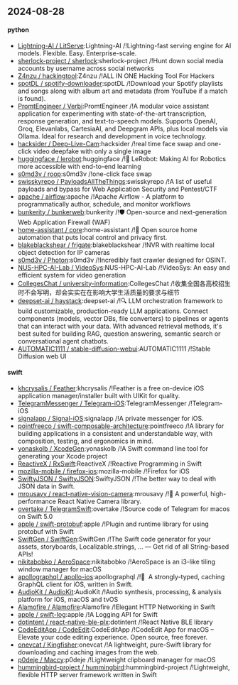 ## 2024-08-28

#### python
* [Lightning-AI / LitServe](https://github.com/Lightning-AI/LitServe):Lightning-AI /!Lightning-fast serving engine for AI models. Flexible. Easy. Enterprise-scale.
* [sherlock-project / sherlock](https://github.com/sherlock-project/sherlock):sherlock-project /!Hunt down social media accounts by username across social networks
* [Z4nzu / hackingtool](https://github.com/Z4nzu/hackingtool):Z4nzu /!ALL IN ONE Hacking Tool For Hackers
* [spotDL / spotify-downloader](https://github.com/spotDL/spotify-downloader):spotDL /!Download your Spotify playlists and songs along with album art and metadata (from YouTube if a match is found).
* [PromtEngineer / Verbi](https://github.com/PromtEngineer/Verbi):PromtEngineer /!A modular voice assistant application for experimenting with state-of-the-art transcription, response generation, and text-to-speech models. Supports OpenAI, Groq, Elevanlabs, CartesiaAI, and Deepgram APIs, plus local models via Ollama. Ideal for research and development in voice technology.
* [hacksider / Deep-Live-Cam](https://github.com/hacksider/Deep-Live-Cam):hacksider /!real time face swap and one-click video deepfake with only a single image
* [huggingface / lerobot](https://github.com/huggingface/lerobot):huggingface /!🤗 LeRobot: Making AI for Robotics more accessible with end-to-end learning
* [s0md3v / roop](https://github.com/s0md3v/roop):s0md3v /!one-click face swap
* [swisskyrepo / PayloadsAllTheThings](https://github.com/swisskyrepo/PayloadsAllTheThings):swisskyrepo /!A list of useful payloads and bypass for Web Application Security and Pentest/CTF
* [apache / airflow](https://github.com/apache/airflow):apache /!Apache Airflow - A platform to programmatically author, schedule, and monitor workflows
* [bunkerity / bunkerweb](https://github.com/bunkerity/bunkerweb):bunkerity /!🛡️ Open-source and next-generation Web Application Firewall (WAF)
* [home-assistant / core](https://github.com/home-assistant/core):home-assistant /!🏡 Open source home automation that puts local control and privacy first.
* [blakeblackshear / frigate](https://github.com/blakeblackshear/frigate):blakeblackshear /!NVR with realtime local object detection for IP cameras
* [s0md3v / Photon](https://github.com/s0md3v/Photon):s0md3v /!Incredibly fast crawler designed for OSINT.
* [NUS-HPC-AI-Lab / VideoSys](https://github.com/NUS-HPC-AI-Lab/VideoSys):NUS-HPC-AI-Lab /!VideoSys: An easy and efficient system for video generation
* [CollegesChat / university-information](https://github.com/CollegesChat/university-information):CollegesChat /!收集全国各高校招生时不会写明，却会实实在在影响大学生活质量的要求与细节
* [deepset-ai / haystack](https://github.com/deepset-ai/haystack):deepset-ai /!🔍 LLM orchestration framework to build customizable, production-ready LLM applications. Connect components (models, vector DBs, file converters) to pipelines or agents that can interact with your data. With advanced retrieval methods, it's best suited for building RAG, question answering, semantic search or conversational agent chatbots.
* [AUTOMATIC1111 / stable-diffusion-webui](https://github.com/AUTOMATIC1111/stable-diffusion-webui):AUTOMATIC1111 /!Stable Diffusion web UI

#### swift
* [khcrysalis / Feather](https://github.com/khcrysalis/Feather):khcrysalis /!Feather is a free on-device iOS application manager/installer built with UIKit for quality.
* [TelegramMessenger / Telegram-iOS](https://github.com/TelegramMessenger/Telegram-iOS):TelegramMessenger /!Telegram-iOS
* [signalapp / Signal-iOS](https://github.com/signalapp/Signal-iOS):signalapp /!A private messenger for iOS.
* [pointfreeco / swift-composable-architecture](https://github.com/pointfreeco/swift-composable-architecture):pointfreeco /!A library for building applications in a consistent and understandable way, with composition, testing, and ergonomics in mind.
* [yonaskolb / XcodeGen](https://github.com/yonaskolb/XcodeGen):yonaskolb /!A Swift command line tool for generating your Xcode project
* [ReactiveX / RxSwift](https://github.com/ReactiveX/RxSwift):ReactiveX /!Reactive Programming in Swift
* [mozilla-mobile / firefox-ios](https://github.com/mozilla-mobile/firefox-ios):mozilla-mobile /!Firefox for iOS
* [SwiftyJSON / SwiftyJSON](https://github.com/SwiftyJSON/SwiftyJSON):SwiftyJSON /!The better way to deal with JSON data in Swift.
* [mrousavy / react-native-vision-camera](https://github.com/mrousavy/react-native-vision-camera):mrousavy /!📸 A powerful, high-performance React Native Camera library.
* [overtake / TelegramSwift](https://github.com/overtake/TelegramSwift):overtake /!Source code of Telegram for macos on Swift 5.0
* [apple / swift-protobuf](https://github.com/apple/swift-protobuf):apple /!Plugin and runtime library for using protobuf with Swift
* [SwiftGen / SwiftGen](https://github.com/SwiftGen/SwiftGen):SwiftGen /!The Swift code generator for your assets, storyboards, Localizable.strings, … — Get rid of all String-based APIs!
* [nikitabobko / AeroSpace](https://github.com/nikitabobko/AeroSpace):nikitabobko /!AeroSpace is an i3-like tiling window manager for macOS
* [apollographql / apollo-ios](https://github.com/apollographql/apollo-ios):apollographql /!📱  A strongly-typed, caching GraphQL client for iOS, written in Swift.
* [AudioKit / AudioKit](https://github.com/AudioKit/AudioKit):AudioKit /!Audio synthesis, processing, & analysis platform for iOS, macOS and tvOS
* [Alamofire / Alamofire](https://github.com/Alamofire/Alamofire):Alamofire /!Elegant HTTP Networking in Swift
* [apple / swift-log](https://github.com/apple/swift-log):apple /!A Logging API for Swift
* [dotintent / react-native-ble-plx](https://github.com/dotintent/react-native-ble-plx):dotintent /!React Native BLE library
* [CodeEditApp / CodeEdit](https://github.com/CodeEditApp/CodeEdit):CodeEditApp /!CodeEdit App for macOS – Elevate your code editing experience. Open source, free forever.
* [onevcat / Kingfisher](https://github.com/onevcat/Kingfisher):onevcat /!A lightweight, pure-Swift library for downloading and caching images from the web.
* [p0deje / Maccy](https://github.com/p0deje/Maccy):p0deje /!Lightweight clipboard manager for macOS
* [hummingbird-project / hummingbird](https://github.com/hummingbird-project/hummingbird):hummingbird-project /!Lightweight, flexible HTTP server framework written in Swift

